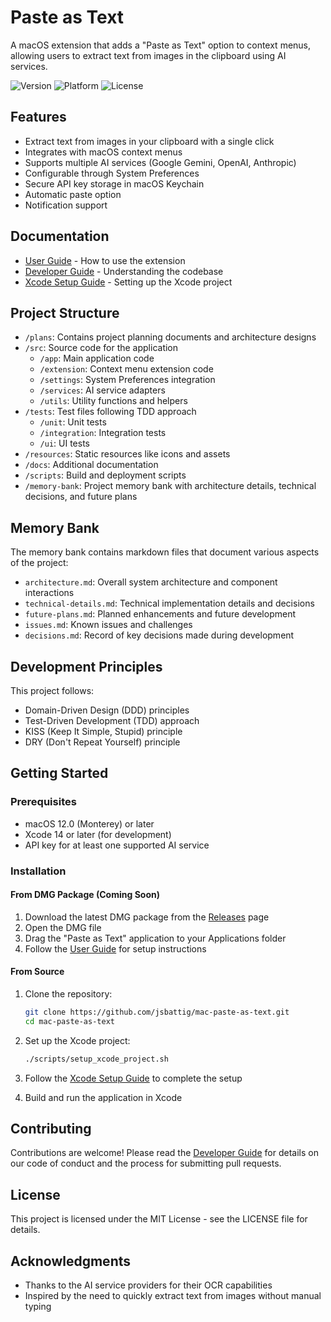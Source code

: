 # Paste as Text

A macOS extension that adds a "Paste as Text" option to context menus, allowing users to extract text from images in the clipboard using AI services.

![Version](https://img.shields.io/badge/version-1.0-blue)
![Platform](https://img.shields.io/badge/platform-macOS%2012.0%2B-lightgrey)
![License](https://img.shields.io/badge/license-MIT-green)

## Features

- Extract text from images in your clipboard with a single click
- Integrates with macOS context menus
- Supports multiple AI services (Google Gemini, OpenAI, Anthropic)
- Configurable through System Preferences
- Secure API key storage in macOS Keychain
- Automatic paste option
- Notification support

## Documentation

- [User Guide](docs/user_guide.md) - How to use the extension
- [Developer Guide](docs/developer_guide.md) - Understanding the codebase
- [Xcode Setup Guide](docs/xcode_setup_guide.md) - Setting up the Xcode project

## Project Structure

- `/plans`: Contains project planning documents and architecture designs
- `/src`: Source code for the application
  - `/app`: Main application code
  - `/extension`: Context menu extension code
  - `/settings`: System Preferences integration
  - `/services`: AI service adapters
  - `/utils`: Utility functions and helpers
- `/tests`: Test files following TDD approach
  - `/unit`: Unit tests
  - `/integration`: Integration tests
  - `/ui`: UI tests
- `/resources`: Static resources like icons and assets
- `/docs`: Additional documentation
- `/scripts`: Build and deployment scripts
- `/memory-bank`: Project memory bank with architecture details, technical decisions, and future plans

## Memory Bank

The memory bank contains markdown files that document various aspects of the project:

- `architecture.md`: Overall system architecture and component interactions
- `technical-details.md`: Technical implementation details and decisions
- `future-plans.md`: Planned enhancements and future development
- `issues.md`: Known issues and challenges
- `decisions.md`: Record of key decisions made during development

## Development Principles

This project follows:
- Domain-Driven Design (DDD) principles
- Test-Driven Development (TDD) approach
- KISS (Keep It Simple, Stupid) principle
- DRY (Don't Repeat Yourself) principle

## Getting Started

### Prerequisites

- macOS 12.0 (Monterey) or later
- Xcode 14 or later (for development)
- API key for at least one supported AI service

### Installation

#### From DMG Package (Coming Soon)

1. Download the latest DMG package from the [Releases](https://github.com/jsbattig/mac-paste-as-text/releases) page
2. Open the DMG file
3. Drag the "Paste as Text" application to your Applications folder
4. Follow the [User Guide](docs/user_guide.md) for setup instructions

#### From Source

1. Clone the repository:
   ```bash
   git clone https://github.com/jsbattig/mac-paste-as-text.git
   cd mac-paste-as-text
   ```

2. Set up the Xcode project:
   ```bash
   ./scripts/setup_xcode_project.sh
   ```

3. Follow the [Xcode Setup Guide](docs/xcode_setup_guide.md) to complete the setup

4. Build and run the application in Xcode

## Contributing

Contributions are welcome! Please read the [Developer Guide](docs/developer_guide.md) for details on our code of conduct and the process for submitting pull requests.

## License

This project is licensed under the MIT License - see the LICENSE file for details.

## Acknowledgments

- Thanks to the AI service providers for their OCR capabilities
- Inspired by the need to quickly extract text from images without manual typing
